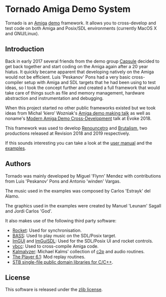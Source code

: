 Tornado Amiga Demo System
=======================

Tornado is an [Amiga](https://en.wikipedia.org/wiki/Amiga) [demo](https://en.wikipedia.org/wiki/Demoscene) framework. It allows you to cross-develop and test code on both Amiga and Posix/SDL environments (currently MacOS X and GNU/Linux).

Introduction
----------------

Back in early 2017 several friends from the demo group [Capsule](http://www.pouet.net/groups.php?which=178) decided to get back together and start coding on the Amiga again after a 20 year hiatus. It quickly became apparent that developing natively on the Amiga would not be efficient. Luis 'Peskanov' Pons had a very basic cross-compiler setup with Amiga and SDL targets that he had been using to test ideas, so I took the concept further and created a full framework that would take care of things such as file and memory management, hardware abstraction and instrumentation and debugging.

When this project started no other public frameworks existed but we took ideas from Michal ‘kiero’ Wozniak's [Amiga demo making talk](https://www.youtube.com/watch?v=Pr75DoARDMQ) as well as noname's [Modern Amiga Demo Cross-Development](https://www.youtube.com/watch?v=s1lVS4tW33g) talk at Evoke 2018.

This framework was used to develop [Renouncetro](http://www.pouet.net/prod.php?which=75732) and [Brutalism](http://www.pouet.net/prod.php?which=81062), two productions released at Revision 2018 and 2019 respectively.

If this sounds interesting you can take a look at the [user manual](manual/Readme.md) and the [examples](examples).

Authors
----------

Tornado was mainly developed by Miguel 'Flynn' Mendez with contributions from Luis 'Peskanov' Pons and Antonio 'winden' Vargas.

The music used in the examples was composed by Carlos 'Estrayk' del Alamo.

The graphics used in the examples were created by Manuel 'Leunam' Sagall and Jordi Carlos 'God'.


It also makes use of the following third party software:

* [Rocket](https://github.com/kusma/rocket): Used for synchronisation.
* [BASS](https://www.un4seen.com/): Used to play music on the SDL/Posix target.
* [ImGUI](https://github.com/ocornut/imgui) and [ImGuiSDL](https://github.com/Tyyppi77/imgui_sdl): Used for the SDL/Posix UI and rocket controls.
* [vbcc](http://www.compilers.de/vbcc.html): Used to cross-compile Amiga code.
* [Kalmalyzer](https://github.com/Kalmalyzer): Michael Kalms' collection of [c2p](https://www.lysator.liu.se/~mikaelk/doc/c2ptut/) and audio routines. 
* [The Player 6.1](http://www.pouet.net/prod.php?which=19922): Mod replay routines.
* [STB single-file public domain libraries for C/C++](https://github.com/nothings/stb).

License
----------

This software is released under the [zlib license](https://en.wikipedia.org/wiki/Zlib_License).
